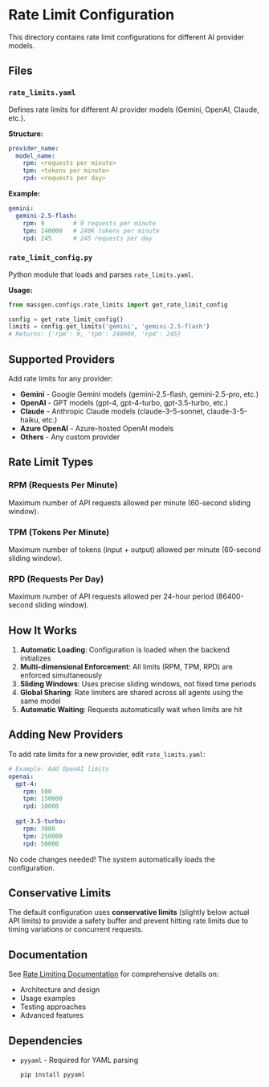 # Rate Limit Configuration

This directory contains rate limit configurations for different AI provider models.

## Files

### `rate_limits.yaml`

Defines rate limits for different AI provider models (Gemini, OpenAI, Claude, etc.).

**Structure:**
```yaml
provider_name:
  model_name:
    rpm: <requests per minute>
    tpm: <tokens per minute>
    rpd: <requests per day>
```

**Example:**
```yaml
gemini:
  gemini-2.5-flash:
    rpm: 9        # 9 requests per minute
    tpm: 240000   # 240K tokens per minute
    rpd: 245      # 245 requests per day
```

### `rate_limit_config.py`

Python module that loads and parses `rate_limits.yaml`.

**Usage:**
```python
from massgen.configs.rate_limits import get_rate_limit_config

config = get_rate_limit_config()
limits = config.get_limits('gemini', 'gemini-2.5-flash')
# Returns: {'rpm': 9, 'tpm': 240000, 'rpd': 245}
```

## Supported Providers

Add rate limits for any provider:

- **Gemini** - Google Gemini models (gemini-2.5-flash, gemini-2.5-pro, etc.)
- **OpenAI** - GPT models (gpt-4, gpt-4-turbo, gpt-3.5-turbo, etc.)
- **Claude** - Anthropic Claude models (claude-3-5-sonnet, claude-3-5-haiku, etc.)
- **Azure OpenAI** - Azure-hosted OpenAI models
- **Others** - Any custom provider

## Rate Limit Types

### RPM (Requests Per Minute)
Maximum number of API requests allowed per minute (60-second sliding window).

### TPM (Tokens Per Minute)  
Maximum number of tokens (input + output) allowed per minute (60-second sliding window).

### RPD (Requests Per Day)
Maximum number of API requests allowed per 24-hour period (86400-second sliding window).

## How It Works

1. **Automatic Loading**: Configuration is loaded when the backend initializes
2. **Multi-dimensional Enforcement**: All limits (RPM, TPM, RPD) are enforced simultaneously
3. **Sliding Windows**: Uses precise sliding windows, not fixed time periods
4. **Global Sharing**: Rate limiters are shared across all agents using the same model
5. **Automatic Waiting**: Requests automatically wait when limits are hit

## Adding New Providers

To add rate limits for a new provider, edit `rate_limits.yaml`:

```yaml
# Example: Add OpenAI limits
openai:
  gpt-4:
    rpm: 500
    tpm: 150000
    rpd: 10000
    
  gpt-3.5-turbo:
    rpm: 3000
    tpm: 250000
    rpd: 50000
```

No code changes needed! The system automatically loads the configuration.

## Conservative Limits

The default configuration uses **conservative limits** (slightly below actual API limits) to provide a safety buffer and prevent hitting rate limits due to timing variations or concurrent requests.

## Documentation

See [Rate Limiting Documentation](../../../docs/rate_limiting.md) for comprehensive details on:
- Architecture and design
- Usage examples
- Testing approaches
- Advanced features

## Dependencies

- `pyyaml` - Required for YAML parsing
  ```bash
  pip install pyyaml
  ```
